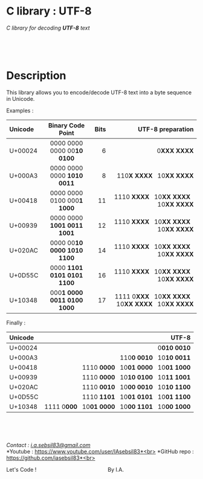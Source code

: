 # C library : UTF-8

*C library for decoding **UTF-8** text*

&nbsp;

&nbsp;

# Description

This library allows you to encode/decode UTF-8 text into a byte sequence in Unicode.

Examples :

|Unicode | Binary Code Point                  | Bits | UTF-8 preparation
|:-------|:----------------------------------:|-----:|-------------------------------------------------------------------------------:
|U+00024 | 0000   0000   0000   00**10 0100** |    6 | 0**XXX   XXXX**
|U+000A3 | 0000   0000   0000   **1010 0011** |    8 | 110**X   XXXX** &nbsp; 10**XX XXXX**
|U+00418 | 0000   0000   0100   000**1 1000** |   11 | 1110   **XXXX** &nbsp; 10**XX XXXX** &nbsp; 10**XX XXXX**
|U+00939 | 0000   0000   **1001 0011   1001** |   12 | 1110   **XXXX** &nbsp; 10**XX XXXX** &nbsp; 10**XX XXXX**
|U+020AC | 0000   00**10 0000   1010   1100** |   14 | 1110   **XXXX** &nbsp; 10**XX XXXX** &nbsp; 10**XX XXXX**
|U+0D55C | 0000   **1101 0101   0101   1100** |   16 | 1110   **XXXX** &nbsp; 10**XX XXXX** &nbsp; 10**XX XXXX**
|U+10348 | 000**1 0000   0011   0100   1000** |   17 | 1111   0**XXX** &nbsp; 10**XX XXXX** &nbsp; 10**XX XXXX** &nbsp; 10**XX XXXX**

Finally :

|Unicode | UTF-8
|:-------|--------------------------------------------------------------------------------:
|U+00024 | 0**010   0010**
|U+000A3 | 110**0   0010** &nbsp; 10**10 0011**
|U+00418 | 1110   **0000** &nbsp; 10**01 0000** &nbsp; 10**01 1000**
|U+00939 | 1110   **0000** &nbsp; 10**10 0100** &nbsp; 10**11 1001**
|U+020AC | 1110   **0010** &nbsp; 10**00 0010** &nbsp; 10**10 1100**
|U+0D55C | 1110   **1101** &nbsp; 10**01 0101** &nbsp; 10**01 1100**
|U+10348 | 1111   0**000** &nbsp; 10**01 0000** &nbsp; 10**00 1101** &nbsp; 10**00 1000**

&nbsp;

&nbsp;


*Contact     : i.a.sebsil83@gmail.com*<br>
*Youtube     : https://www.youtube.com/user/IAsebsil83*<br>
*GitHub repo : https://github.com/iasebsil83*<br>

Let's Code ! &nbsp;&nbsp;&nbsp;&nbsp;&nbsp;&nbsp;&nbsp;
&nbsp;&nbsp;&nbsp;&nbsp;&nbsp;&nbsp;&nbsp;&nbsp;&nbsp;
&nbsp;&nbsp;&nbsp;&nbsp;&nbsp;&nbsp;&nbsp;&nbsp;&nbsp;
&nbsp;&nbsp;&nbsp;&nbsp;&nbsp;&nbsp;&nbsp;&nbsp;&nbsp;
&nbsp;&nbsp;&nbsp;&nbsp;&nbsp;&nbsp;&nbsp;&nbsp;&nbsp;By I.A.
